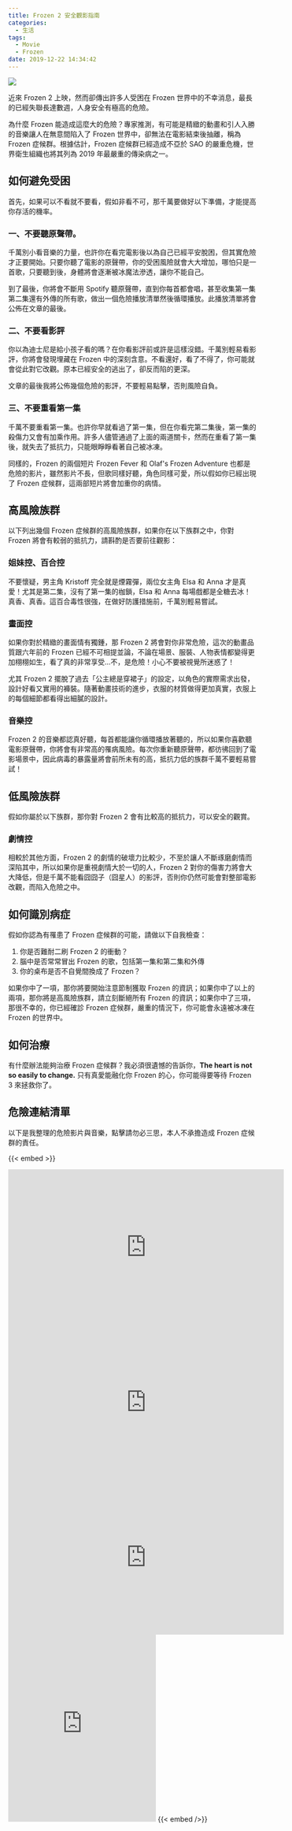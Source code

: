 ```yaml
---
title: Frozen 2 安全觀影指南
categories:
  - 生活
tags:
  - Movie
  - Frozen
date: 2019-12-22 14:34:42
---
```



![](/img/frozen.jpg)

近來 Frozen 2 上映，然而卻傳出許多人受困在 Frozen 世界中的不幸消息，最長的已經失聯長達數週，人身安全有極高的危險。

為什麼 Frozen 能造成這麼大的危險？專家推測，有可能是精緻的動畫和引人入勝的音樂讓人在無意間陷入了 Frozen 世界中，卻無法在電影結束後抽離，稱為 Frozen 症候群。根據估計，Frozen 症候群已經造成不亞於 SAO 的嚴重危機，世界衛生組織也將其列為 2019 年最嚴重的傳染病之一。

## 如何避免受困

首先，如果可以不看就不要看，假如非看不可，那千萬要做好以下準備，才能提高你存活的機率。

### 一、不要聽原聲帶。

千萬別小看音樂的力量，也許你在看完電影後以為自己已經平安脫困，但其實危險才正要開始。只要你聽了電影的原聲帶，你的受困風險就會大大增加，哪怕只是一首歌，只要聽到後，身體將會逐漸被冰魔法滲透，讓你不能自己。

到了最後，你將會不斷用 Spotify 聽原聲帶，直到你每首都會唱，甚至收集第一集第二集還有外傳的所有歌，做出一個危險播放清單然後循環播放。此播放清單將會公佈在文章的最後。

### 二、不要看影評

你以為迪士尼是給小孩子看的嗎？在你看影評前或許是這樣沒錯。千萬別輕易看影評，你將會發現埋藏在 Frozen 中的深刻含意。不看還好，看了不得了，你可能就會從此對它改觀。原本已經安全的逃出了，卻反而陷的更深。

文章的最後我將公佈幾個危險的影評，不要輕易點擊，否則風險自負。

### 三、不要重看第一集

千萬不要重看第一集。也許你早就看過了第一集，但在你看完第二集後，第一集的殺傷力又會有加乘作用。許多人儘管通過了上面的兩道關卡，然而在重看了第一集後，就失去了抵抗力，只能眼睜睜看著自己被冰凍。

同樣的，Frozen 的兩個短片 Frozen Fever 和 Olaf's Frozen Adventure 也都是危險的影片，雖然影片不長，但歌同樣好聽，角色同樣可愛，所以假如你已經出現了 Frozen 症候群，這兩部短片將會加重你的病情。

## 高風險族群

以下列出幾個 Frozen 症候群的高風險族群，如果你在以下族群之中，你對 Frozen 將會有較弱的抵抗力，請斟酌是否要前往觀影：

### 姐妹控、百合控

不要懷疑，男主角 Kristoff 完全就是煙霧彈，兩位女主角 Elsa 和 Anna 才是真愛！尤其是第二集，沒有了第一集的枷鎖，Elsa 和 Anna 每場戲都是全糖去冰！真香、真香。這百合毒性很強，在做好防護措施前，千萬別輕易嘗試。

### 畫面控

如果你對於精緻的畫面情有獨鍾，那 Frozen 2 將會對你非常危險，這次的動畫品質跟六年前的 Frozen 已經不可相提並論，不論在場景、服裝、人物表情都變得更加栩栩如生，看了真的非常享受…不，是危險！小心不要被視覺所迷惑了！

尤其 Frozen 2 擺脫了過去「公主總是穿裙子」的設定，以角色的實際需求出發，設計好看又實用的褲裝。隨著動畫技術的進步，衣服的材質做得更加真實，衣服上的每個細節都看得出細膩的設計。

### 音樂控

Frozen 2 的音樂都認真好聽，每首都能讓你循環播放著聽的，所以如果你喜歡聽電影原聲帶，你將會有非常高的罹病風險。每次你重新聽原聲帶，都彷彿回到了電影場景中，因此病毒的暴露量將會前所未有的高，抵抗力低的族群千萬不要輕易嘗試！

## 低風險族群

假如你屬於以下族群，那你對 Frozen 2 會有比較高的抵抗力，可以安全的觀賞。

### 劇情控

相較於其他方面，Frozen 2 的劇情的破壞力比較少，不至於讓人不斷琢磨劇情而深陷其中，所以如果你是重視劇情大於一切的人，Frozen 2 對你的傷害力將會大大降低，但是千萬不能看囧囧子（囧星人）的影評，否則你仍然可能會對整部電影改觀，而陷入危險之中。

## 如何識別病症

假如你認為有罹患了 Frozen 症候群的可能，請做以下自我檢查：

1. 你是否難耐二刷 Frozen 2 的衝動？
2. 腦中是否常常冒出 Frozen 的歌，包括第一集和第二集和外傳
3. 你的桌布是否不自覺間換成了 Frozen？

如果你中了一項，那你將要開始注意節制獲取 Frozen 的資訊；如果你中了以上的兩項，那你將是高風險族群，請立刻斷絕所有 Frozen 的資訊；如果你中了三項，那很不幸的，你已經確診 Frozen 症候群，嚴重的情況下，你可能會永遠被冰凍在 Frozen 的世界中。

## 如何治療

有什麼辦法能夠治療 Frozen 症候群？我必須很遺憾的告訴你，**The heart is not so easily to change.** 只有真愛能融化你 Frozen 的心，你可能得要等待 Frozen 3 來拯救你了。

## 危險連結清單
以下是我整理的危險影片與音樂，點擊請勿必三思，本人不承擔造成 Frozen 症候群的責任。

{{< embed >}}
<iframe width="560" height="315" src="https://www.youtube.com/embed/kOFCFRxJ7JQ" frameborder="0" allow="accelerometer; autoplay; encrypted-media; gyroscope; picture-in-picture" allowfullscreen></iframe>
<iframe width="560" height="315" src="https://www.youtube.com/embed/3NQO9CHwgus" frameborder="0" allow="accelerometer; autoplay; encrypted-media; gyroscope; picture-in-picture" allowfullscreen></iframe>
<iframe width="560" height="315" src="https://www.youtube.com/embed/yDZ0tET6D6Q" frameborder="0" allow="accelerometer; autoplay; encrypted-media; gyroscope; picture-in-picture" allowfullscreen></iframe>
<iframe src="https://open.spotify.com/embed/user/x8ha8czsrdxtwbeybwy7r4rwi/playlist/6XV7AxEB7vklhSpCOmqpJG" width="300" height="380" frameborder="0" allowtransparency="true" allow="encrypted-media"></iframe>
{{< embed />}}